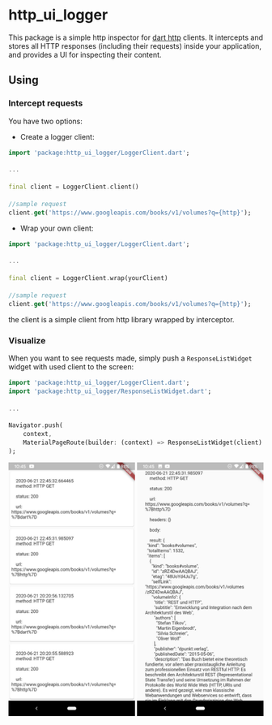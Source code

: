 # http_ui_logger

This package is a simple http inspector for [dart http](https://github.com/dart-lang/http) clients.
It intercepts and stores all HTTP responses (including their requests) inside your application,
and provides a UI for inspecting their content.

## Using

### Intercept requests

You have two options:

  * Create a logger client:

```dart
import 'package:http_ui_logger/LoggerClient.dart';

...

final client = LoggerClient.client()

//sample request
client.get('https://www.googleapis.com/books/v1/volumes?q={http}');
```

  * Wrap your own client:

```dart
import 'package:http_ui_logger/LoggerClient.dart';

...

final client = LoggerClient.wrap(yourClient)

//sample request
client.get('https://www.googleapis.com/books/v1/volumes?q={http}');
```

the client is a simple client from http library wrapped by interceptor.

### Visualize

When you want to see requests made, simply push a `ResponseListWidget`
widget with used client to the screen:

```dart
import 'package:http_ui_logger/LoggerClient.dart';
import 'package:http_ui_logger/ResponseListWidget.dart';

...

Navigator.push(
    context,
    MaterialPageRoute(builder: (context) => ResponseListWidget(client)
);
```

<img src="./readme/sample1.jpg" alt="sample1" width="250" height="500"/>

<img src="./readme/sample2.jpg" alt="sample2" width="250" height="500"/>
